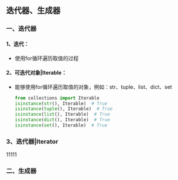 ## 迭代器、生成器

### 一、迭代器

#### 1、迭代：
- 使用for循环遍历取值的过程



#### 2、可迭代对象|Iterable：
- 能够使用for循环遍历取值的对象，例如：str、tuple、list、dict、set
  ```python
  from collections import Iterable
  isinstance(str(), Iterable)  # True
  isinstance(tuple(), Iterable)  # True
  isinstance(list(), Iterable)  # True
  isinstance(dict(), Iterable)  # True
  isinstance(set(), Iterable)  # True
  ```

 
### 3、迭代器|Iterator

11111




### 二、生成器




